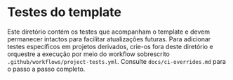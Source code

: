 # Testes do template

Este diretório contém os testes que acompanham o template e devem permanecer
intactos para facilitar atualizações futuras. Para adicionar testes específicos
em projetos derivados, crie-os fora deste diretório e orquestre a execução por
meio do workflow sobrescrito `.github/workflows/project-tests.yml`. Consulte
`docs/ci-overrides.md` para o passo a passo completo.
